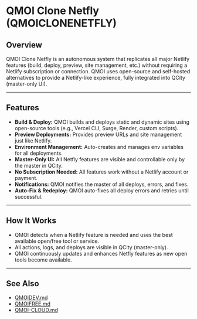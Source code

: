 # QMOI Clone Netfly (QMOICLONENETFLY)

## Overview
QMOI Clone Netfly is an autonomous system that replicates all major Netlify features (build, deploy, preview, site management, etc.) without requiring a Netlify subscription or connection. QMOI uses open-source and self-hosted alternatives to provide a Netlify-like experience, fully integrated into QCity (master-only UI).

---

## Features
- **Build & Deploy:** QMOI builds and deploys static and dynamic sites using open-source tools (e.g., Vercel CLI, Surge, Render, custom scripts).
- **Preview Deployments:** Provides preview URLs and site management just like Netlify.
- **Environment Management:** Auto-creates and manages env variables for all deployments.
- **Master-Only UI:** All Netfly features are visible and controllable only by the master in QCity.
- **No Subscription Needed:** All features work without a Netlify account or payment.
- **Notifications:** QMOI notifies the master of all deploys, errors, and fixes.
- **Auto-Fix & Redeploy:** QMOI auto-fixes all deploy errors and retries until successful.

---

## How It Works
- QMOI detects when a Netlify feature is needed and uses the best available open/free tool or service.
- All actions, logs, and deploys are visible in QCity (master-only).
- QMOI continuously updates and enhances Netfly features as new open tools become available.

---

## See Also
- [QMOIDEV.md](./QMOIDEV.md)
- [QMOIFREE.md](./QMOIFREE.md)
- [QMOI-CLOUD.md](./QMOI-CLOUD.md) 